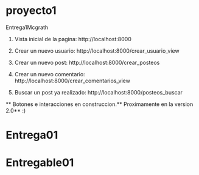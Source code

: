 # proyecto1
Entrega1Mcgrath

1. Vista inicial de la pagina:
    http://localhost:8000
    
2. Crear un nuevo usuario:
    http://localhost:8000/crear_usuario_view
    
3. Crear un nuevo post:
    http://localhost:8000/crear_posteos
    
4. Crear un nuevo comentario:
    http://localhost:8000/crear_comentarios_view

5. Buscar un post ya realizado: 
    http://localhost:8000/posteos_buscar
    

** Botones e interacciones en construccion.** Proximamente en la version 2.0** :)
    
# Entrega01
# Entregable01
